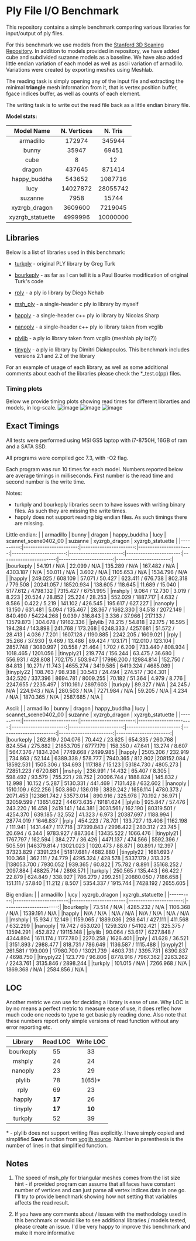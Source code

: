 # Ply File I/O Benchmark

This repository contains a simple benchmark comparing various libraries for input/output of ply files.

For this benchmark we use models from the [Stanford 3D Scaning Repository](http://graphics.stanford.edu/data/3Dscanrep/).
In addition to models provided in repository, we have added cube and subdivided suzanne models as a baseline. We have also added little endian variation of each model as well as ascii variation of armadillo. Variations were created
by exporting meshes using Meshlab.

The reading task is simply opening any of the input file and extracting the minimal __triangle__ mesh
information from it, that is vertex position buffer, fgace indices buffer, as well as counts of
each element.

The writing task is to write out the read file back as a little endian binary file.

**Model stats:**

|     Model Name    | N. Vertices |  N. Tris |
|:-----------------:|:-----------:|:--------:|
| armadillo         |      172974 |   345944 |
| bunny             |       35947 |    69451 |
| cube              |           8 |       12 |
| dragon            |      437645 |   871414 |
| happy_buddha      |      543652 |  1087716 |
| lucy              |    14027872 | 28055742 |
| suzanne           |        7958 |    15744 |
| xyzrgb_dragon     |     3609600 |  7219045 |
| xyzrgb_statuette  |     4999996 | 10000000 |

## Libraries

Below is a list of libraries used in this benchmark:

- [turkply](https://people.sc.fsu.edu/~jburkardt/c_src/ply_io/ply_io.html) - original PLY library by Greg Turk 

- [bourkeply](http://paulbourke.net/dataformats/ply/) - as far as I can tell it is a Paul Bourke modification of original Turk's code 
 
- [rply](http://w3.impa.br/~diego/software/rply/) - a ply io library by Diego Nehab

- [msh_ply](https://github.com/mhalber/msh) - a single-header c ply io library by myself

- [happly](https://github.com/nmwsharp/happly) - a single-header c++ ply io library by Nicolas Sharp

- [nanoply](https://github.com/cnr-isti-vclab/vcglib/tree/master/wrap/nanoply) - a single-header c++ ply io library taken from vcglib

- [plylib](https://github.com/cnr-isti-vclab/vcglib/tree/master/wrap/ply) - a ply io library taken from vcglib (meshlab ply io(?))

- [tinyply](https://github.com/ddiakopoulos/tinyply) - a ply io library by Dimitri Diakopoulos. This benchmark includes versions 2.1 and 2.2 of the library

For an example of usage of each library, as well as some additional comments about each of the libraries please check the *_test.c(pp)
files.

### Timing plots
Below we provide timing plots showing read times for different librarties and models, in log-scale.
![image](images/ply_io_log_read_le.png)
![image](images/ply_io_log_read_ascii.png)
![image](images/ply_io_log_read_be.png)

## Exact Timings

All tests were performed using MSI GS5 laptop with i7-8750H, 16GB of ram and a SATA SSD.

All programs were compiled gcc 7.3, with -O2 flag.

Each program was run 10 times for each model. Numbers reported below are average timings in milliseconds.
First number is the read time and second number is the write time.

Notes:

- turkply and bourkeply libraries seem to have issues with writing binary files. As such they are missing the write times.
- happly does not support reading big endian files. As such timings there are missing.

Little endian:
|           |              armadillo |                  bunny |                 dragon |           happy_buddha |                   lucy |   scannet_scene0402_00 |                suzanne |          xyzrgb_dragon |       xyzrgb_statuette |
|----------:|-----------------------:|-----------------------:|-----------------------:|-----------------------:|-----------------------:|-----------------------:|-----------------------:|-----------------------:|-----------------------:|
|bourkeply  |    54.191 /   N/A      |    22.099 /   N/A      |   135.289 /   N/A      |   167.482 /   N/A      |  4303.187 /   N/A      |    50.011 /   N/A      |     3.602 /   N/A      |  1105.653 /   N/A      |  1534.796 /   N/A      |
|happly     |   249.025 / 608.109    |    57.071 / 50.427     |   623.411 / 676.738    |   802.318 / 779.508    | 20241.057 / 18520.934  |   138.605 / 118.645    |    11.689 / 15.040     |  5177.612 / 4798.132   |  7315.427 / 6751.995   |
|mshply     |     9.064 / 12.730     |     3.019 / 8.223      |    20.524 / 28.852     |    25.224 / 28.253     |   552.029 / 1887.717   |     4.632 / 8.586      |     0.422 / 5.219      |   141.102 / 426.545    |   195.617 / 627.227    |
|nanoply    |    13.150 / 631.481    |     5.094 / 135.467    |    28.367 / 1662.330   |    34.518 / 2072.149   |   840.490 / 54224.268  |     9.039 / 316.843    |     3.336 / 37.966     |   217.133 / 13579.873  |   304.678 / 19162.336  |
|plylib     |    78.215 / 54.818     |    22.175 / 16.595     |   194.284 / 143.898    |   241.768 / 173.268    |  6248.333 / 4257.681   |    51.572 / 28.413     |     4.036 / 7.201      |  1607.128 / 1190.885   |  2242.205 / 1609.021   |
|rply       |    35.266 / 37.930     |     9.469 / 13.486     |    89.424 / 103.171    |   112.010 / 123.104    |  2857.748 / 3080.997   |    20.558 / 21.464     |     1.702 / 6.209      |   733.440 / 808.934    |  1018.465 / 1201.056   |
|tinyply21  |   219.774 / 156.244    |    63.475 / 36.680     |   556.931 / 428.808    |   702.175 / 503.947    | 17996.200 / 12984.814  |   152.750 / 84.813     |    10.271 / 11.743     |  4655.274 / 3419.585   |  6419.324 / 4685.089   |
|tinyply22  |   108.763 / 98.938     |    30.543 / 24.494     |   274.517 / 304.301    |   342.520 / 337.396    |  8694.781 / 8009.255   |    70.182 / 51.364     |     4.979 / 8.776      |  2247.655 / 2235.497   |  3110.161 / 2897.603   |
|turkply    |    89.327 /   N/A      |    24.245 /   N/A      |   224.943 /   N/A      |   280.503 /  N/A       |  7271.984 /   N/A      |    59.205 /   N/A      |     4.234 /   N/A      |  1870.365 /   N/A      |  2587.685 /   N/A      |

Ascii:
|           |              armadillo |                  bunny |                 dragon |           happy_buddha |                   lucy |   scannet_scene0402_00 |                suzanne |          xyzrgb_dragon |       xyzrgb_statuette |
|----------:|-----------------------:|-----------------------:|-----------------------:|-----------------------:|-----------------------:|-----------------------:|-----------------------:|-----------------------:|-----------------------:|
|bourkeply  |   262.819 / 204.076    |    70.442 / 23.625     |   654.335 / 260.768    |   824.554 / 275.882    | 21853.705 / 6777.179   |   158.350 / 47.641     |    13.274 / 8.607      |  5647.376 / 1834.204   |  7749.668 / 2499.985   |
|happly     |  2505.206 / 232.919    |   734.863 / 52.144     |  6389.338 / 578.777    |  7940.365 / 812.902    |208152.084 / 18592.531  |  1505.306 / 134.693    |   117.188 / 15.123     | 53184.730 / 4805.273   | 72851.223 / 6720.681   |
|mshply     |   236.991 / 14.432     |    65.407 / 8.305      |   598.492 / 93.579     |   755.221 / 28.752     | 20096.744 / 1888.824   |   145.832 / 12.998     |    10.152 / 5.287      |  5130.331 / 441.469    |  7131.428 / 632.602    |
|nanoply    |  1510.109 / 622.256    |   503.860 / 136.019    |  3839.242 / 1656.114   |  4780.373 / 2071.453   |123861.742 / 53573.014  |   890.916 / 325.978    |    70.192 / 36.971     | 32059.599 / 13651.622  | 44673.635 / 19181.624  |
|plylib     |   925.847 / 57.476     |   243.220 / 16.458     |  2419.141 / 144.381    |  3031.561 / 162.190    | 80319.501 / 4254.370   |   639.185 / 32.552     |    41.323 / 6.973      | 20387.697 / 1188.994   | 28774.019 / 1646.837   |
|rply       |   454.223 / 78.701     |   133.727 / 13.406     |  1162.198 / 111.941    |  1431.447 / 117.718    | 37399.843 / 2998.422   |   280.312 / 23.745     |    20.694 / 6.344      |  9783.927 / 887.364    | 13435.522 / 1066.476   |
|tinyply21  |  1767.797 / 162.594    |   384.277 / 36.426     |  4471.137 / 474.566    |  5592.396 / 505.591    |146379.814 / 13021.023  |  1020.473 / 88.871     |    80.891 / 12.397     | 37323.829 / 3391.234   | 51817.681 / 4682.880   |
|tinyply22  |  1681.693 / 100.368    |   362.111 / 24.779     |  4295.324 / 428.578    |  5337.179 / 313.325    |138053.700 / 7930.052   |   939.365 / 60.822     |    75.782 / 8.891      | 35168.252 / 2097.884   | 48825.714 / 2898.571   |
|turkply    |   250.565 / 135.443    |    66.422 / 22.879     |   624.849 / 338.927    |   786.279 / 299.251    | 20880.050 / 7186.658   |   151.111 / 57.840     |    11.212 / 8.507      |  5354.337 / 1915.744   |  7428.192 / 2655.605   |

Big endian:
|           |              armadillo |                   lucy |          xyzrgb_dragon |       xyzrgb_statuette |
|----------:|-----------------------:|-----------------------:|-----------------------:|-----------------------:|
|bourkeply  |    73.514 /   N/A      |  4285.232 /  N/A       |  1106.368 /   N/A      |  1539.191 /   N/A      |
|happly     |     N/A   /   N/A      |     N/A   /   N/A      |     N/A   /   N/A      |     N/A   /   N/A      |
|mshply     |    15.934 / 12.149     |  1159.065 / 1889.036   |   298.641 / 427.111    |   411.568 / 632.299    |
|nanoply    |    19.742 / 653.020    |  1259.320 / 54102.421  |   325.375 / 13594.291  |   452.822 / 19115.148  |
|plylib     |    90.064 / 53.617     |  6227.848 / 4344.894   |  1611.174 / 1177.780   |  2270.258 / 1626.401   |
|rply       |    41.628 / 36.521     |  3151.893 / 2988.477   |   818.731 / 786.649    |  1136.587 / 1115.488   |
|tinyply21  |   261.581 / 199.009    | 17980.700 / 13021.739  |  4603.731 / 3395.731   |  6390.837 / 4698.750   |
|tinyply22  |   123.779 / 96.806     |  8778.916 / 7967.362   |  2263.262 / 2243.761   |  3135.846 / 2898.244   |
|turkply    |   101.015 /   N/A      |  7266.968 /   N/A      |  1869.368 /    N/A     |  2584.856 /   N/A      |

## LOC

Another metric we can use for deciding a library is ease of use. Why LOC is by no
means a perfect metric to measure ease of use, it does reflec how much code one needs to
type to get basic ply reading done. Also note that these numbers report only simple versions
of read function without any error reporting etc.

|  Library  |   Read LOC  | Write LOC |
|:---------:|:-----------:|:---------:|
| bourkeply |    55       |   33      |
| mshply    |    24       |   24      |
| nanoply   |    23       |   29      |
| plylib    |    78       |   1(65)*  |
| rply      |    69       |   23      |
| happly    |  **17**     |   26      |
| tinyply   |  **17**     | **10**    |
| turkply   |    52       |   39      |

\* - plylib does not support writing files explicitly. I have simply copied and simplified **Save** function from
[vcglib source](https://github.com/cnr-isti-vclab/vcglib/blob/master/wrap/io_trimesh/export_ply.h). Number in
parenthesis is the number of lines in that simplified function.

## Notes

1. The speed of msh_ply for triangular meshes comes from the list size hint - if provided program can assume that all faces have constant number of vertices and can just parse all vertex indices data in one go. I'll try to provide benchmark showing how not setting that variables affects the read result.

2. If you have any comments about / issues with the methodology used in this benchmark or would like to see additional libraries / models tested, please create an issue. I'd be very happy to improve this benchmark and make it more informative
